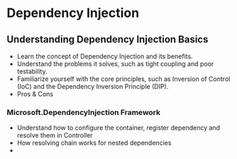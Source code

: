 # Dependency Injection

## Understanding Dependency Injection Basics

- Learn the concept of Dependency Injection and its benefits.
- Understand the problems it solves, such as tight coupling and poor testability.
- Familiarize yourself with the core principles, such as Inversion of Control (IoC) and the Dependency Inversion Principle (DIP).
- Pros & Cons

### Microsoft.DependencyInjection Framework

- Understand how to configure the container, register dependency and resolve them in Controller
- How resolving chain works for nested dependencies
-
